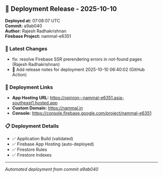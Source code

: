 ## 🚀 Deployment Release - 2025-10-10

**Deployed at:** 07:08:07 UTC  
**Commit:** a9ab040  
**Author:** Rajesh Radhakrishnan  
**Firebase Project:** nammal-e6351

### 📝 Latest Changes
- fix: resolve Firebase SSR prerendering errors in not-found pages (Rajesh Radhakrishnan)
- 📝 Add release notes for deployment 2025-10-10 06:40:02 (GitHub Action)

### 🔗 Deployment Links
- **App Hosting URL:** https://opinion--nammal-e6351.asia-southeast1.hosted.app
- **Custom Domain:** https://nammal.in
- **Console:** https://console.firebase.google.com/project/nammal-e6351

### 📋 Deployment Details
- ✅ Application Build (validated)
- ✅ Firebase App Hosting (auto-deployed)
- ✅ Firestore Rules
- ✅ Firestore Indexes

---
*Automated deployment from commit a9ab040*
